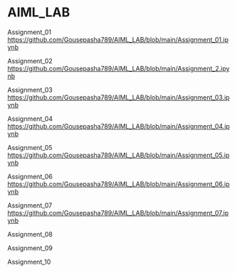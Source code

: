 # AIML_LAB
Assignment_01
https://github.com/Gousepasha789/AIML_LAB/blob/main/Assignment_01.ipynb

Assignment_02
https://github.com/Gousepasha789/AIML_LAB/blob/main/Assignment_2.ipynb

Assignment_03
https://github.com/Gousepasha789/AIML_LAB/blob/main/Assignment_03.ipynb

Assignment_04
https://github.com/Gousepasha789/AIML_LAB/blob/main/Assignment_04.ipynb

Assignment_05
https://github.com/Gousepasha789/AIML_LAB/blob/main/Assignment_05.ipynb

Assignment_06
https://github.com/Gousepasha789/AIML_LAB/blob/main/Assignment_06.ipynb

Assignment_07
https://github.com/Gousepasha789/AIML_LAB/blob/main/Assignment_07.ipynb

Assignment_08

Assignment_09

Assignment_10
